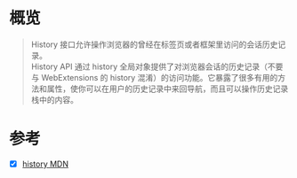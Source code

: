 #  概览
> History 接口允许操作浏览器的曾经在标签页或者框架里访问的会话历史记录。   
> History API 通过 history 全局对象提供了对浏览器会话的历史记录（不要与 WebExtensions 的 history 混淆）的访问功能。它暴露了很多有用的方法和属性，使你可以在用户的历史记录中来回导航，而且可以操作历史记录栈中的内容。

# 参考

- [x] [history MDN](https://developer.mozilla.org/zh-CN/docs/Web/API/History)
